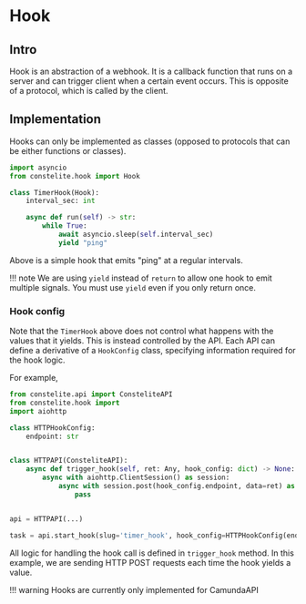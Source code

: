 # Hook

## Intro

Hook is an abstraction of a webhook. It is a callback function that runs on a server and can trigger client when a certain event occurs. This is opposite of a protocol, which is called by the client.

## Implementation

Hooks can only be implemented as classes (opposed to protocols that can be either functions or classes).

```python
import asyncio
from constelite.hook import Hook

class TimerHook(Hook):
    interval_sec: int

    async def run(self) -> str:
        while True:
            await asyncio.sleep(self.interval_sec)
            yield "ping"
```

Above is a simple hook that emits "ping" at a regular intervals.

!!! note
    We are using `yield` instead of `return` to allow one hook to emit multiple signals. You must use `yield` even if you only return once.

### Hook config

Note that the `TimerHook` above does not control what happens with the values that it yields. This is instead controlled by the API. Each API can define a derivative of a `HookConfig` class, specifying information required for the hook logic.

For example,

```python
from constelite.api import ConsteliteAPI
from constelite.hook import
import aiohttp

class HTTPHookConfig:
    endpoint: str


class HTTPAPI(ConsteliteAPI):
    async def trigger_hook(self, ret: Any, hook_config: dict) -> None:
        async with aiohttp.ClientSession() as session:
            async with session.post(hook_config.endpoint, data=ret) as response:
                pass


api = HTTPAPI(...)

task = api.start_hook(slug='timer_hook', hook_config=HTTPHookConfig(endpoint="server.colorifix.com/ping"))
```
All logic for handling the hook call is defined in `trigger_hook` method. In this example, we are sending HTTP POST requests each time the hook yields a value.


!!! warning
    Hooks are currently only implemented for CamundaAPI